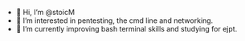 - 👋 Hi, I’m @stoicM
- 👀 I’m interested in pentesting, the cmd line and networking. 
- 🌱 I’m currently improving bash terminal skills and studying for ejpt. 

<!---
stoicM/stoicM is a ✨ special ✨ repository because its `README.md` (this file) appears on your GitHub profile.
You can click the Preview link to take a look at your changes.
--->
